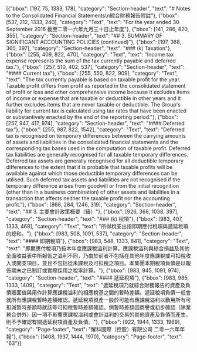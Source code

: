 [{"bbox": [197, 75, 1333, 178], "category": "Section-header", "text": "# Notes to the Consolidated Financial Statements\n綜合財務報告附註"}, {"bbox": [537, 212, 1333, 240], "category": "Text", "text": "For the year ended 30 September 2016 截至二零一六年九月三十日止年度"}, {"bbox": [141, 286, 820, 355], "category": "Section-header", "text": "## 3. SUMMARY OF SIGNIFICANT ACCOUNTING POLICIES (continued)"}, {"bbox": [197, 368, 365, 397], "category": "Section-header", "text": "### (k) Taxation"}, {"bbox": [255, 409, 822, 470], "category": "Text", "text": "Income tax expense represents the sum of the tax currently payable and deferred tax."}, {"bbox": [257, 510, 402, 537], "category": "Section-header", "text": "#### Current tax"}, {"bbox": [255, 550, 822, 909], "category": "Text", "text": "The tax currently payable is based on taxable profit for the year. Taxable profit differs from profit as reported in the consolidated statement of profit or loss and other comprehensive income because it excludes items of income or expense that are taxable or deductible in other years and it further excludes items that are never taxable or deductible. The Group's liability for current tax is calculated using tax rates that have been enacted or substantively enacted by the end of the reporting period."}, {"bbox": [257, 947, 417, 974], "category": "Section-header", "text": "#### Deferred tax"}, {"bbox": [255, 987, 822, 1542], "category": "Text", "text": "Deferred tax is recognised on temporary differences between the carrying amounts of assets and liabilities in the consolidated financial statements and the corresponding tax bases used in the computation of taxable profit. Deferred tax liabilities are generally recognised for all taxable temporary differences. Deferred tax assets are generally recognised for all deductible temporary differences to the extent that it is probable that taxable profits will be available against which those deductible temporary differences can be utilised. Such deferred tax assets and liabilities are not recognised if the temporary difference arises from goodwill or from the initial recognition (other than in a business combination) of other assets and liabilities in a transaction that affects neither the taxable profit nor the accounting profit."}, {"bbox": [868, 284, 1246, 319], "category": "Section-header", "text": "## 3. 主要會計政策概要（續）"}, {"bbox": [926, 368, 1038, 397], "category": "Section-header", "text": "### (k) 稅項"}, {"bbox": [983, 407, 1333, 468], "category": "Text", "text": "所得稅支出指即期應付稅項與遞延稅項的總和。"}, {"bbox": [983, 508, 1091, 537], "category": "Section-header", "text": "#### 即期稅項"}, {"bbox": [983, 548, 1333, 841], "category": "Text", "text": "即期應付稅項乃按本年度應課稅溢利計算。應課稅溢利與綜合損益及其他全面收益表中所報告之溢利不同，乃由於前者不包括在其他年度應課稅或可扣稅收入或開支項目，並且不包括從未課稅及可扣稅之項目。本集團本期稅項負債是以報告期末之已制訂或實際採用之稅率計算。"}, {"bbox": [983, 945, 1091, 974], "category": "Section-header", "text": "#### 遞延稅項"}, {"bbox": [983, 985, 1333, 1409], "category": "Text", "text": "遞延稅項乃就綜合財務報告的資產及負債賬面值與用作計算應課稅溢利的相應稅基之間的暫時差額。遞延稅項負債一般會就所有應課稅暫時差額確認。遞延稅項資產一般於可能有應課稅溢利以動用所有可扣減暫時差額時就該等可扣稅暫時差額確認。倘暫時差額因商譽或初步確認（除業務合併外）因一項不影響應課稅溢利或會計溢利的交易的其他資產及負債而產生，則不予確認有關遞延稅項資產及負債。"}, {"bbox": [922, 1944, 1333, 1969], "category": "Page-footer", "text": "耀科國際（控股）有限公司 二零一六年年報"}, {"bbox": [1408, 1937, 1444, 1970], "category": "Page-footer", "text": "63"}]